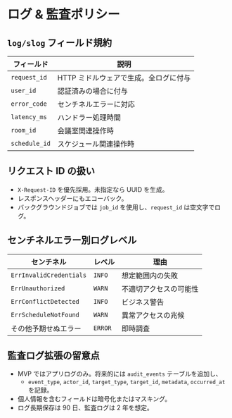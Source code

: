 # ログ & 監査ポリシー

## `log/slog` フィールド規約
| フィールド | 説明 |
| --- | --- |
| `request_id` | HTTP ミドルウェアで生成。全ログに付与 |
| `user_id` | 認証済みの場合に付与 |
| `error_code` | センチネルエラーに対応 |
| `latency_ms` | ハンドラー処理時間 |
| `room_id` | 会議室関連操作時 |
| `schedule_id` | スケジュール関連操作時 |

## リクエスト ID の扱い
- `X-Request-ID` を優先採用。未指定なら UUID を生成。
- レスポンスヘッダーにもエコーバック。
- バックグラウンドジョブでは `job_id` を使用し、`request_id` は空文字でログ。

## センチネルエラー別ログレベル
| センチネル | レベル | 理由 |
| --- | --- | --- |
| `ErrInvalidCredentials` | `INFO` | 想定範囲内の失敗 |
| `ErrUnauthorized` | `WARN` | 不適切アクセスの可能性 |
| `ErrConflictDetected` | `INFO` | ビジネス警告 |
| `ErrScheduleNotFound` | `WARN` | 異常アクセスの兆候 |
| その他予期せぬエラー | `ERROR` | 即時調査 |

## 監査ログ拡張の留意点
- MVP ではアプリログのみ。将来的には `audit_events` テーブルを追加し、
  - `event_type`, `actor_id`, `target_type`, `target_id`, `metadata`, `occurred_at` を記録。
- 個人情報を含むフィールドは暗号化またはマスキング。
- ログ長期保存は 90 日、監査ログは 2 年を想定。

